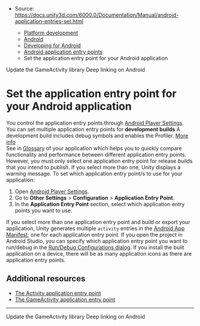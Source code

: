 * Source: https://docs.unity3d.com/6000.0/Documentation/Manual/android-application-entries-set.html

  * [Platform development ](https://docs.unity3d.com/6000.0/Documentation/Manual/PlatformSpecific.html)
  * [Android](https://docs.unity3d.com/6000.0/Documentation/Manual/android.html)
  * [Developing for Android](https://docs.unity3d.com/6000.0/Documentation/Manual/android-developing.html)
  * [Android application entry points](https://docs.unity3d.com/6000.0/Documentation/Manual/android-application-entries.html)
  * Set the application entry point for your Android application


[](https://docs.unity3d.com/6000.0/Documentation/Manual/android-application-entries-game-activity-update-library.html)
Update the GameActivity library
[](https://docs.unity3d.com/6000.0/Documentation/Manual/deep-linking-android.html)
Deep linking on Android
# Set the application entry point for your Android application
You control the application entry points through [Android Player Settings](https://docs.unity3d.com/6000.0/Documentation/Manual/class-PlayerSettingsAndroid.html). You can set multiple application entry points for **development builds** A development build includes debug symbols and enables the Profiler. [More info](https://docs.unity.com/devops/en/manual/build-target-configurations#Build_target_advanced_settings_overview)  
See in [Glossary](https://docs.unity3d.com/6000.0/Documentation/Manual/Glossary.html#DevelopmentBuild) of your application which helps you to quickly compare functionality and performance between different application entry points. However, you must only select one application entry point for release builds that you intend to publish. If you select more than one, Unity displays a warning message.
To set which application entry point/s to use for your application:
  1. Open [Android Player Settings](https://docs.unity3d.com/6000.0/Documentation/Manual/class-PlayerSettingsAndroid.html).
  2. Go to **Other Settings** > **Configuration** > **Application Entry Point**.
  3. In the **Application Entry Point** section, select which application entry points you want to use.


If you select more than one application entry point and build or export your application, Unity generates multiple `activity` entries in the [Android App Manifest](https://docs.unity3d.com/6000.0/Documentation/Manual/android-manifest.html); one for each application entry point. If you open the project in Android Studio, you can specify which application entry point you want to run/debug in the [Run/Debug Configurations dialog](https://developer.android.com/studio/run/rundebugconfig#opening). If you install the built application on a device, there will be as many application icons as there are application entry points.
## Additional resources
  * [The Activity application entry point](https://docs.unity3d.com/6000.0/Documentation/Manual/android-application-entries-activity.html)
  * [The GameActivity application entry point](https://docs.unity3d.com/6000.0/Documentation/Manual/android-application-entries-game-activity.html)


* * *
[](https://docs.unity3d.com/6000.0/Documentation/Manual/android-application-entries-game-activity-update-library.html)
Update the GameActivity library
[](https://docs.unity3d.com/6000.0/Documentation/Manual/deep-linking-android.html)
Deep linking on Android
